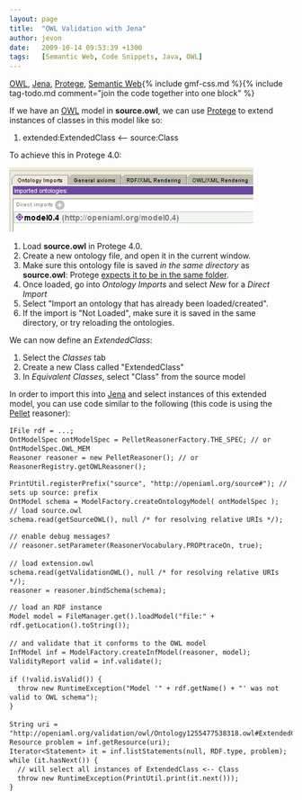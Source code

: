 ```yaml
---
layout: page
title:  "OWL Validation with Jena"
author: jevon
date:   2009-10-14 09:53:39 +1300
tags:   [Semantic Web, Code Snippets, Java, OWL]
---
```


[OWL](owl.md), [Jena](jena.md), [Protege](protege.md), [Semantic Web](semantic-web.md){% include gmf-css.md %}{% include tag-todo.md comment="join the code together into one block" %}

If we have an [OWL](owl.md) model in **source.owl**, we can use [Protege](protege.md) to extend instances of classes in this model like so:

1. extended:ExtendedClass &lt;-- source:Class

To achieve this in Protege 4.0:

<img src="/img/gmf/protege-import.png" class="gmf">

1. Load **source.owl** in Protege 4.0.
1. Create a new ontology file, and open it in the current window.
1. Make sure this ontology file is saved _in the same directory_ as **source.owl**: Protege <a href="https://mailman.stanford.edu/pipermail/p4-feedback/2008-September/001241.html">expects it to be in the same folder</a>.
1. Once loaded, go into _Ontology Imports_ and select _New_ for a _Direct Import_
1. Select "Import an ontology that has already been loaded/created".
1. If the import is "Not Loaded", make sure it is saved in the same directory, or try reloading the ontologies.

We can now define an _ExtendedClass_:

1. Select the _Classes_ tab
1. Create a new Class called "ExtendedClass"
1. In _Equivalent Classes_, select "Class" from the source model

In order to import this into [Jena](jena.md) and select instances of this extended model, you can use code similar to the following (this code is using the [Pellet](pellet.md) reasoner):

```
IFile rdf = ...;
OntModelSpec ontModelSpec = PelletReasonerFactory.THE_SPEC; // or OntModelSpec.OWL_MEM
Reasoner reasoner = new PelletReasoner(); // or ReasonerRegistry.getOWLReasoner();
```

```
PrintUtil.registerPrefix("source", "http://openiaml.org/source#"); // sets up source: prefix
OntModel schema = ModelFactory.createOntologyModel( ontModelSpec );
// load source.owl
schema.read(getSourceOWL(), null /* for resolving relative URIs */);
```

```
// enable debug messages?
// reasoner.setParameter(ReasonerVocabulary.PROPtraceOn, true);

// load extension.owl
schema.read(getValidationOWL(), null /* for resolving relative URIs */);
reasoner = reasoner.bindSchema(schema);
```

```
// load an RDF instance
Model model = FileManager.get().loadModel("file:" + rdf.getLocation().toString());

// and validate that it conforms to the OWL model
InfModel inf = ModelFactory.createInfModel(reasoner, model);
ValidityReport valid = inf.validate();

if (!valid.isValid()) {
  throw new RuntimeException("Model '" + rdf.getName() + "' was not valid to OWL schema");
}

String uri = "http://openiaml.org/validation/owl/Ontology1255477538318.owl#ExtendedClass";
Resource problem = inf.getResource(uri);
Iterator<Statement> it = inf.listStatements(null, RDF.type, problem);
while (it.hasNext()) {
  // will select all instances of ExtendedClass <-- Class
  throw new RuntimeException(PrintUtil.print(it.next()));
}
```
